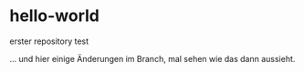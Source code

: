 # hello-world
erster repository test

... und hier einige Änderungen im Branch, mal sehen wie das dann aussieht.

